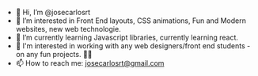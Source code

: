 - 👋 Hi, I’m @josecarlosrt
- 👀 I’m interested in Front End layouts, CSS animations, Fun and Modern websites, new web technologie.
- 🌱 I’m currently learning Javascript libraries, currently learning react.
- 💞️ I'm interested in working with any web designers/front end students - on any fun projects. ✌🏻
- 📫 How to reach me: josecarlosrt@gmail.com

